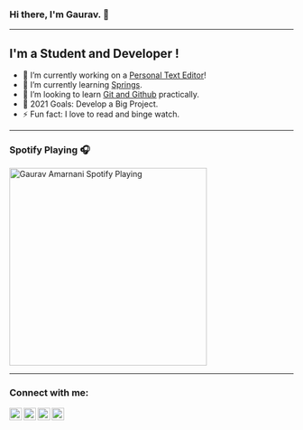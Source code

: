 ### Hi there, I'm Gaurav. 👋
---
## I'm a Student and Developer !
- 🔭 I’m currently working on a [Personal Text Editor][notepad]!
- 🌱 I’m currently learning [Springs][springs].
- 👯 I’m looking to learn [Git and Github][git-tutorial] practically.
- 🥅 2021 Goals: Develop a Big Project. 
- ⚡ Fun fact: I love to read and binge watch.

---

### Spotify Playing 🎧
[<img src="https://now-playing-codestackr.vercel.app/api/spotify-playing" alt="Gaurav Amarnani Spotify Playing" width="350" />](https://open.spotify.com/playlist/3CdByL653vzo9UjKQPN5zc)

---

### Connect with me:

[<img align="left" alt="GauravAmarnani | Facebook" width="22px" src="https://cdn.jsdelivr.net/npm/simple-icons@v3/icons/facebook.svg" />][facebook]
[<img align="left" alt="GauravAmarnani | Twitter" width="22px" src="https://cdn.jsdelivr.net/npm/simple-icons@v3/icons/twitter.svg" />][twitter]
[<img align="left" alt="GauravAmarnani | LinkedIn" width="22px" src="https://cdn.jsdelivr.net/npm/simple-icons@v3/icons/linkedin.svg" />][linkedin]
[<img align="left" alt="GauravAmarnani | Instagram" width="22px" src="https://cdn.jsdelivr.net/npm/simple-icons@v3/icons/instagram.svg" />][instagram]

<br />
<br />

</details>

[notepad]: https://github.com/GauravAmarnani/Projects/tree/master/GA_TextEditor
[facebook]: https://www.facebook.com/gaurav.amarnani.351
[twitter]: https://twitter.com/gauravamarnani1
[instagram]: https://www.instagram.com/gaurav_amarnani
[linkedin]: https://www.linkedin.com/in/gaurav-amarnani-6bbaa51b2/
[springs]: https://github.com/GauravAmarnani/Springs
[git-tutorial]: https://github.com/GauravAmarnani/Git-Tutorials
